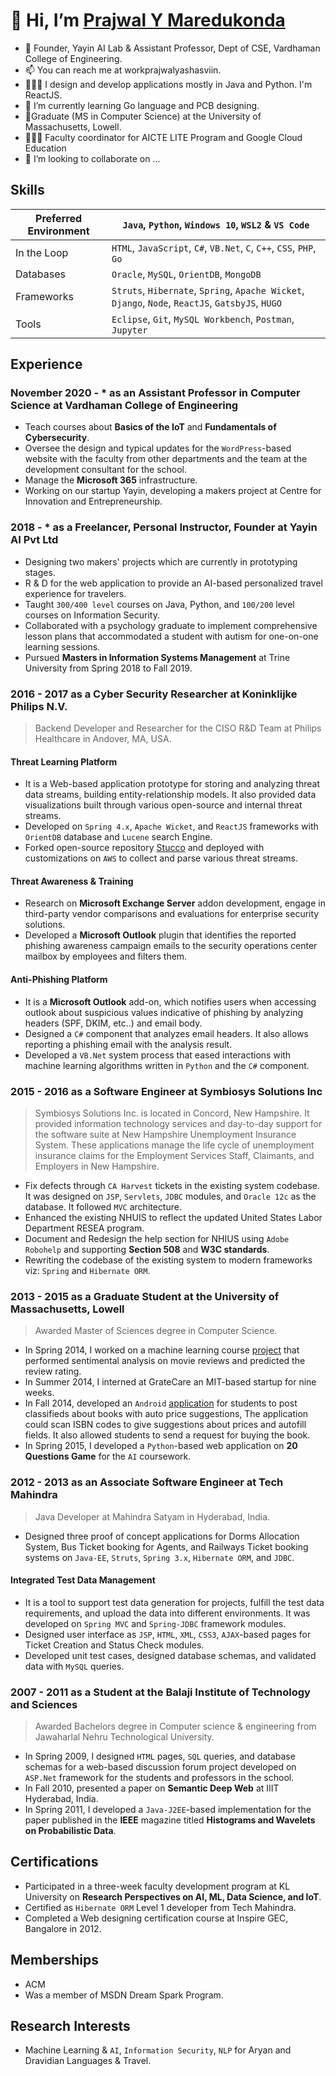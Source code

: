 # 👋 Hi, I’m [Prajwal Y Maredukonda](https://prajwalyashasvi.in)

- 🏢 Founder, Yayin AI Lab & Assistant Professor, Dept of CSE, Vardhaman College of Engineering.
- 📫 You can reach me at work<AT>prajwalyashasvi<DOT>in.
- 👨🏽‍💻 I design and develop applications mostly in Java and Python. I'm ReactJS.
- 🔰 I’m currently learning Go language and PCB designing.
- 🎒Graduate (MS in Computer Science) at the University of Massachusetts, Lowell.
- 👨🏽‍💻 Faculty coordinator for AICTE LITE Program and Google Cloud Education
- 💞️ I’m looking to collaborate on ...
  
## Skills
| Preferred Environment | `Java`, `Python`, `Windows 10`, `WSL2` & `VS Code` |
| ------------- | ----------------------------------------------------------------------------- |
| In the Loop    | `HTML`, `JavaScript`, `C#`, `VB.Net`, `C`, `C++`, `CSS`,  `PHP`, `Go` |
| Databases      | `Oracle`, `MySQL`, `OrientDB`, `MongoDB` |
| Frameworks  | `Struts`, `Hibernate`, `Spring`, `Apache Wicket`, `Django`, `Node`, `ReactJS`, `GatsbyJS`, `HUGO` |
| Tools            | `Eclipse`, `Git`, `MySQL Workbench`, `Postman`, `Jupyter` |

## Experience

### November 2020 - \* as an Assistant Professor in Computer Science at Vardhaman College of Engineering

- Teach courses about **Basics of the IoT** and **Fundamentals of Cybersecurity**.
- Oversee the design and typical updates for the `WordPress`-based website with the faculty from other departments and the team at the development consultant for the school.
- Manage the **Microsoft 365** infrastructure.
- Working on our startup Yayin, developing a makers project at Centre for Innovation and Entrepreneurship.

### 2018 - \* as a Freelancer, Personal Instructor, Founder at Yayin AI Pvt Ltd

- Designing two makers' projects which are currently in prototyping stages.
- R & D for the web application to provide an AI-based personalized travel experience for travelers.
- Taught `300/400 level` courses on Java, Python, and `100/200` level courses on Information Security.
- Collaborated with a psychology graduate to implement comprehensive lesson plans that accommodated a student with autism for one-on-one learning sessions.
- Pursued **Masters in Information Systems Management** at Trine University from Spring 2018 to Fall 2019.

### 2016 - 2017 as a Cyber Security Researcher at Koninklijke Philips N.V.

> Backend Developer and Researcher for the CISO R&D Team at Philips Healthcare in Andover, MA, USA.

#### Threat Learning Platform

- It is a Web-based application prototype for storing and analyzing threat data streams, building entity-relationship models. It also provided data visualizations built through various open-source and internal threat streams.
- Developed on `Spring 4.x`, `Apache Wicket`, and `ReactJS` frameworks with `OrientDB` database and `Lucene` search Engine.
- Forked open-source repository [Stucco](http://stucco.github.io/) and deployed with customizations on `AWS` to collect and parse various threat streams.

#### Threat Awareness & Training

- Research on **Microsoft Exchange Server** addon development, engage in third-party vendor comparisons and evaluations for enterprise security solutions.
- Developed a **Microsoft Outlook** plugin that identifies the reported phishing awareness campaign emails to the security operations center mailbox by employees and filters them.

#### Anti-Phishing Platform

- It is a **Microsoft Outlook** add-on, which notifies users when accessing outlook about suspicious values indicative of phishing by analyzing headers (SPF, DKIM, etc..) and email body.
- Designed a `C#` component that analyzes email headers. It also allows reporting a phishing email with the analysis result.
- Developed a `VB.Net` system process that eased interactions with machine learning algorithms written in `Python` and the `C#` component.

### 2015 - 2016 as a Software Engineer at Symbiosys Solutions Inc

> Symbiosys Solutions Inc. is located in Concord, New Hampshire. It provided information technology services and day-to-day support for the software suite at New Hampshire Unemployment Insurance System. These applications manage the life cycle of unemployment insurance claims for the Employment Services Staff, Claimants, and Employers in New Hampshire.

- Fix defects through `CA Harvest` tickets in the existing system codebase. It was designed on `JSP`, `Servlets`, `JDBC` modules, and `Oracle 12c` as the database. It followed `MVC` architecture.
- Enhanced the existing NHUIS to reflect the updated United States Labor Department RESEA program.
- Document and Redesign the help section for NHIUS using `Adobe Robohelp` and supporting **Section 508** and **W3C standards**.
- Rewriting the codebase of the existing system to modern frameworks viz: `Spring` and `Hibernate ORM`.

### 2013 - 2015 as a Graduate Student at the University of Massachusetts, Lowell

> Awarded Master of Sciences degree in Computer Science.

- In Spring 2014, I worked on a machine learning course [project](https://github.com/sushilraje8/SentimentalAnalysis-shared) that performed sentimental analysis on movie reviews and predicted the review rating.
- In Summer 2014, I interned at GrateCare an MIT-based startup for nine weeks.
- In Fall 2014, developed an `Android` [application](https://github.com/py563/AndroidProject) for students to post classifieds about books with auto price suggestions, The application could scan ISBN codes to give suggestions about prices and autofill fields. It also allowed students to send a request for buying the book.
- In Spring 2015, I developed a `Python`-based web application on **20 Questions Game** for the `AI` coursework.

### 2012 - 2013 as an Associate Software Engineer at Tech Mahindra

> Java Developer at Mahindra Satyam in Hyderabad, India.

- Designed three proof of concept applications for Dorms Allocation System, Bus Ticket booking for Agents, and Railways Ticket booking systems on `Java-EE`, `Struts`, `Spring 3.x`, `Hibernate ORM`, and `JDBC`.

#### Integrated Test Data Management

- It is a tool to support test data generation for projects, fulfill the test data requirements, and upload the data into different environments. It was developed on `Spring MVC` and `Spring-JDBC` framework modules.
- Designed user interface as `JSP`, `HTML`, `XML`, `CSS3`, `AJAX`-based pages for Ticket Creation and Status Check modules.
- Developed unit test cases, designed database schemas, and validated data with `MySQL` queries.

### 2007 - 2011 as a Student at the Balaji Institute of Technology and Sciences

> Awarded Bachelors degree in Computer science & engineering from Jawaharlal Nehru Technological University.

- In Spring 2009, I designed `HTML` pages, `SQL` queries, and database schemas for a web-based discussion forum project developed on `ASP.Net` framework for the students and professors in the school.
- In Fall 2010, presented a paper on **Semantic Deep Web** at IIIT Hyderabad, India.
- In Spring 2011, I developed a `Java-J2EE`-based implementation for the paper published in the **IEEE** magazine titled **Histograms and Wavelets on Probabilistic Data**.

## Certifications

- Participated in a three-week faculty development program at KL University on **Research Perspectives on AI, ML, Data Science, and IoT**.
- Certified as `Hibernate ORM` Level 1 developer from Tech Mahindra.
- Completed a Web designing certification course at Inspire GEC, Bangalore in 2012.

## Memberships 
- ACM 
- Was a member of MSDN Dream Spark Program.

## Research Interests

- Machine Learning & `AI`, `Information Security`, `NLP` for Aryan and Dravidian Languages & Travel.


<!---
py563/py563 is a ✨ special ✨ repository because its `README.md` (this file) appears on your GitHub profile.
You can click the Preview link to take a look at your changes.
--->
